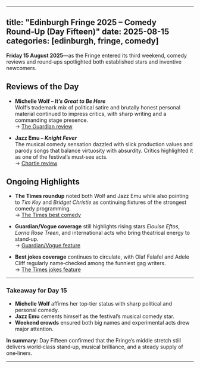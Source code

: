 
---
title: "Edinburgh Fringe 2025 – Comedy Round‑Up (Day Fifteen)"
date: 2025-08-15
categories: [edinburgh, fringe, comedy]
---

**Friday 15 August 2025**—as the Fringe entered its third weekend, comedy reviews and round‑ups spotlighted both established stars and inventive newcomers.

## Reviews of the Day

- **Michelle Wolf – *It’s Great to Be Here***  
  Wolf’s trademark mix of political satire and brutally honest personal material continued to impress critics, with sharp writing and a commanding stage presence.  
  → [The Guardian review](https://www.theguardian.com/stage/2025/aug/15/michelle-wolf-its-great-to-be-here-edinburgh-fringe-2025?utm_source=chatgpt.com)

- **Jazz Emu – *Knight Fever***  
  The musical comedy sensation dazzled with slick production values and parody songs that balance virtuosity with absurdity. Critics highlighted it as one of the festival’s must‑see acts.  
  → [Chortle review](https://www.chortle.co.uk/review/2025/08/15/jazz-emu-knight-fever-edinburgh-fringe-2025?utm_source=chatgpt.com)

## Ongoing Highlights

- **The Times roundup** noted both Wolf and Jazz Emu while also pointing to *Tim Key* and *Bridget Christie* as continuing fixtures of the strongest comedy programming.  
  → [The Times best comedy](https://www.thetimes.co.uk/article/edinburgh-fringe-festival-2025-best-comedy-shows-ranked-xzd2kjplw?utm_source=chatgpt.com)

- **Guardian/Vogue coverage** still highlights rising stars *Elouise Eftos*, *Lorna Rose Treen*, and international acts who bring theatrical energy to stand‑up.  
  → [Guardian/Vogue feature](https://www.vogue.com/article/10-standout-acts-from-2025-edinburgh-fringe-festival?utm_source=chatgpt.com)

- **Best jokes coverage** continues to circulate, with Olaf Falafel and Adele Cliff regularly name‑checked among the funniest gag writers.  
  → [The Times jokes feature](https://www.thetimes.co.uk/article/the-best-jokes-of-edinburgh-fringe-2025-xkh5qg5kb?utm_source=chatgpt.com)

---

### Takeaway for Day 15

- **Michelle Wolf** affirms her top‑tier status with sharp political and personal comedy.  
- **Jazz Emu** cements himself as the festival’s musical comedy star.  
- **Weekend crowds** ensured both big names and experimental acts drew major attention.  

**In summary:** Day Fifteen confirmed that the Fringe’s middle stretch still delivers world‑class stand‑up, musical brilliance, and a steady supply of one‑liners.

---
